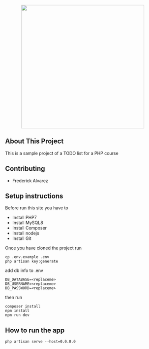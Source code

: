 <p align="center">
<a href="https://laravel.com" target="_blank">
<img src="https://static1.cbrimages.com/wordpress/wp-content/uploads/2020/10/kakashi-boruto.jpg" width="400">
</a>
</p>

## About This Project

This is a sample project of a TODO list for a PHP course

## Contributing

- Frederick Alvarez

## Setup instructions

Before run this site you have to

- Install PHP7
- Install MySQL8
- Install Composer
- Install nodejs
- Install Git

Once you have cloned the project run

    cp .env.example .env
    php artisan key:generate

add db info to .env

    DB_DATABASE=<replaceme>
    DB_USERNAME=<replaceme>
    DB_PASSWORD=<replaceme>

then run

    composer install
    npm install
    npm run dev

## How to run the app

    php artisan serve --host=0.0.0.0
    

